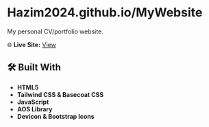 # Hazim2024.github.io/MyWebsite  

My personal CV/portfolio website.


🌐 **Live Site:** [View](https://Hazim2024.github.io/MyWebsite)  

## 🛠️ Built With  
- **HTML5** 
- **Tailwind CSS & Basecoat CSS**  
- **JavaScript**
- **AOS Library** 
- **Devicon & Bootstrap Icons** 
